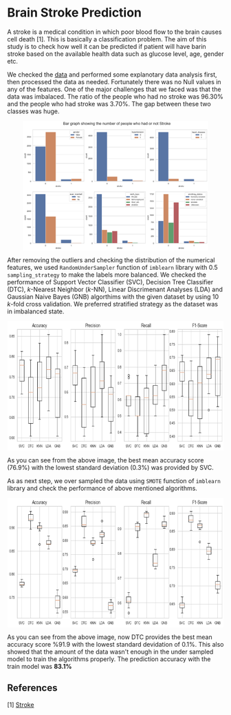 # Brain Stroke Prediction
A stroke is a medical condition in which poor blood flow to the brain causes cell death [1]. This is basically a classification problem. The aim of this study is to check how well it can be predicted if patient will have barin stroke based on the available health data such as glucose level, age, gender etc.

We checked the [data](https://github.com/muscak/Brain-Stroke-Prediction/tree/main/Data) and performed some explanotary data analysis first, then processed the data as needed. Fortunately there was no Null values in any of the features. One of the major challenges that we faced was that the data was imbalaced. The ratio of the people who had no stroke was 96.30% and the people who had stroke was 3.70%. The gap between these two classes was huge. 
<p align='center' >
  <img src='images/imbalanced.png' align='center' height=300>
</p>

After removing the outliers and checking the distribution of the numerical features, we used `RandomUnderSampler` function of `imblearn` library with 0.5 `sampling_strategy` to make the labels more balanced. We checked the performance of Support Vector Classifier (SVC), Decision Tree Classifier (DTC), $k$-Nearest Neighbor ($k$-NN), Linear Discrimenant Analyses (LDA) and Gaussian Naive Bayes (GNB) algorthims with the given dataset by using 10 $k$-fold cross validation. We preferred stratified strategy as the dataset was in imbalanced state.

<p align='center' >
  <img src='images/under_sampling_perf.png' align='center' height=300>
</p>

As you can see from the above image, the best mean accuracy score (76.9%) with the lowest standard deviation (0.3%) was provided by SVC.

As as next step, we over sampled the data using `SMOTE` function of `imblearn` library and check the performance of above mentioned algorithms.

<p align='center' >
  <img src='images/over_sampling_perf.png' align='center' height=300>
</p>

As you can see from the above image, now DTC provides the best mean accuracy score %91.9 with the lowest standard devidation of 0.1%. This also showed that the amount of the data wasn't enough in the under sampled model to train the algorithms properly. The prediction accuracy with the train model was **83.1%**

## References
[1] [Stroke](https://en.wikipedia.org/wiki/Stroke)
